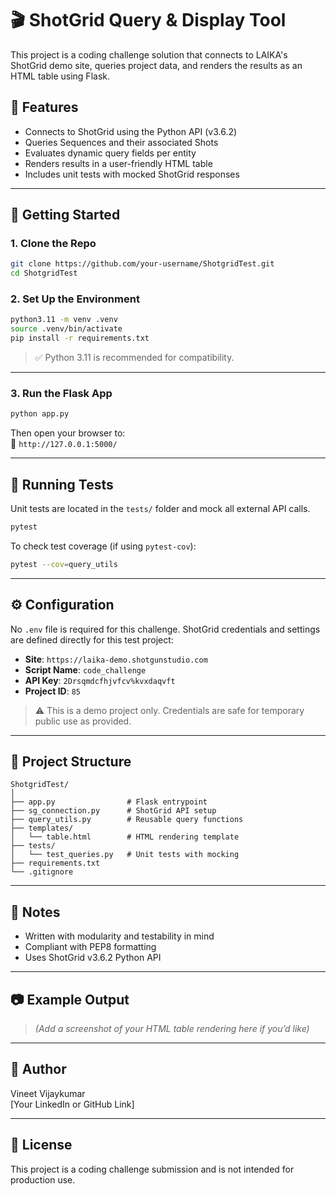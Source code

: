 
# 🎬 ShotGrid Query & Display Tool

This project is a coding challenge solution that connects to LAIKA's ShotGrid demo site, queries project data, and renders the results as an HTML table using Flask.

## 📌 Features

- Connects to ShotGrid using the Python API (v3.6.2)
- Queries Sequences and their associated Shots
- Evaluates dynamic query fields per entity
- Renders results in a user-friendly HTML table
- Includes unit tests with mocked ShotGrid responses

---

## 🚀 Getting Started

### 1. Clone the Repo

```bash
git clone https://github.com/your-username/ShotgridTest.git
cd ShotgridTest
```

### 2. Set Up the Environment

```bash
python3.11 -m venv .venv
source .venv/bin/activate
pip install -r requirements.txt
```

> ✅ Python 3.11 is recommended for compatibility.

---

### 3. Run the Flask App

```bash
python app.py
```

Then open your browser to:  
📍 `http://127.0.0.1:5000/`

---

## 🧪 Running Tests

Unit tests are located in the `tests/` folder and mock all external API calls.

```bash
pytest
```

To check test coverage (if using `pytest-cov`):

```bash
pytest --cov=query_utils
```

---

## ⚙️ Configuration

No `.env` file is required for this challenge. ShotGrid credentials and settings are defined directly for this test project:

- **Site**: `https://laika-demo.shotgunstudio.com`
- **Script Name**: `code_challenge`
- **API Key**: `2Drsqmdcfhjvfcv%kvxdaqvft`
- **Project ID**: `85`

> ⚠️ This is a demo project only. Credentials are safe for temporary public use as provided.

---

## 📁 Project Structure

```
ShotgridTest/
│
├── app.py                # Flask entrypoint
├── sg_connection.py      # ShotGrid API setup
├── query_utils.py        # Reusable query functions
├── templates/
│   └── table.html        # HTML rendering template
├── tests/
│   └── test_queries.py   # Unit tests with mocking
├── requirements.txt
└── .gitignore
```

---

## 📝 Notes

- Written with modularity and testability in mind
- Compliant with PEP8 formatting
- Uses ShotGrid v3.6.2 Python API

---

## 📷 Example Output

> *(Add a screenshot of your HTML table rendering here if you’d like)*

---

## 🧠 Author

Vineet Vijaykumar  
[Your LinkedIn or GitHub Link]

---

## 🏁 License

This project is a coding challenge submission and is not intended for production use.
